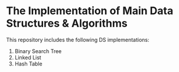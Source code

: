 # The Implementation of Main Data Structures & Algorithms

This repository includes the following DS implementations:
1. Binary Search Tree
2. Linked List
3. Hash Table

